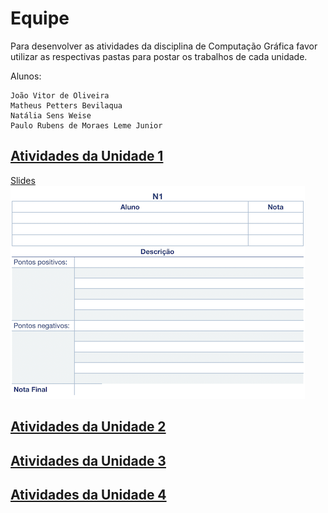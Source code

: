 # Equipe

Para desenvolver as atividades da disciplina de Computação Gráfica favor utilizar as respectivas pastas para postar os trabalhos de cada unidade.  

Alunos:  

    João Vitor de Oliveira  
    Matheus Petters Bevilaqua  
    Natália Sens Weise  
    Paulo Rubens de Moraes Leme Junior  

## [Atividades da Unidade 1](Unidade1/ "Atividades da Unidade 1")  

[Slides](Unidade1/slides.pdf)  
![Gabarito](Unidade1/atividadeGabarito.png)  

## [Atividades da Unidade 2](Unidade2/ "Atividades da Unidade 2")  

## [Atividades da Unidade 3](Unidade3/ "Atividades da Unidade 3")  

## [Atividades da Unidade 4](Unidade4/ "Atividades da Unidade 4")  
